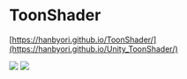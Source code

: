 # ToonShader
[https://hanbyori.github.io/ToonShader/](https://hanbyori.github.io/Unity_ToonShader/)

<img src="./pages/images/result01.png" style="max-width: 40%; height: auto;">
<img src="./pages/images/result02.png" style="max-width: 40%; height: auto;">
